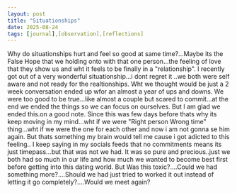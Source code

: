 ```yaml
---
layout: post
title: "Situationships"
date: 2025-08-24
tags: [journal],[observation],[reflections]
---
```


Why do situationships hurt and feel so good at same time?...Maybe its the False Hope that we holding onto with that one person...the feeling of love that they show us and wht it feels to be finally in a "relationship".
I recently got out of a very wonderful situationship...i dont regret it ..we both were self aware and not ready for the realtionships. Wht we thought would be just a 2 week conversation ended up wfor an almost a year of ups and downs.
We were too good to be true...like almost a couple but scared to commit...at the end we ended the things so we can focus on ourselves. But I am glad we ended this.on a good note.
Since this was few days before thats why its keep moving in my mind...wht if we were "Right person Wrong time" thing...wht if we were the one for each other and now i am not gonna se him again.
But thats something my brain would tell me cause i got adicted to this feeling.. I keep saying in my socials feeds that no commitments means its just timepass...but that was not we had.
It was so pure and precious..just we both had so much in our life and how much we wanted to become best first before getting into this dating world.
But Was this toxic?....Could we had something more?....Should we had just tried to worked it out instead of letting it go completely?....Would we meet again?
